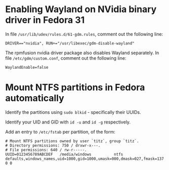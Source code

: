 Enabling Wayland on NVidia binary driver in Fedora 31
=====================================================

In file `/usr/lib/udev/rules.d/61-gdm.rules`, comment out the following line:

```
DRIVER=="nvidia", RUN+="/usr/libexec/gdm-disable-wayland"
```

The rpmfusion nvidia driver package also disables Wayland separately. In file
`/etc/gdm/custom.conf`, comment out the following line:

```
WaylandEnable=false
```

Mount NTFS partitions in Fedora automatically
=============================================

Identify the partitions using `sudo blkid` - specifically their UUIDs.

Identify your UID and GID with `id -u` and `id -g` respectively.

Add an entry to `/etc/fstab` per partition, of the form:

```
# Mount NTFS partitions owned by user `titz`, group `titz`.
# Directory permissions: 750 / drxwr-x---.
# File permissions: 640 / rw-r-----.
UUID=0123456789ABCDEF   /media/windows          ntfs    defaults,windows_names,uid=1000,gid=1000,umask=000,dmask=027,fmask=137  0 0
```
